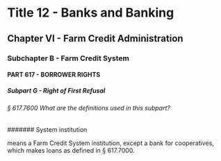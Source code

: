 
# Title 12 - Banks and Banking
## Chapter VI - Farm Credit Administration
### Subchapter B - Farm Credit System
#### PART 617 - BORROWER RIGHTS
##### Subpart G - Right of First Refusal
###### § 617.7600 What are the definitions used in this subpart?
####### System institution

means a Farm Credit System institution, except a bank for cooperatives, which makes loans as defined in § 617.7000.
